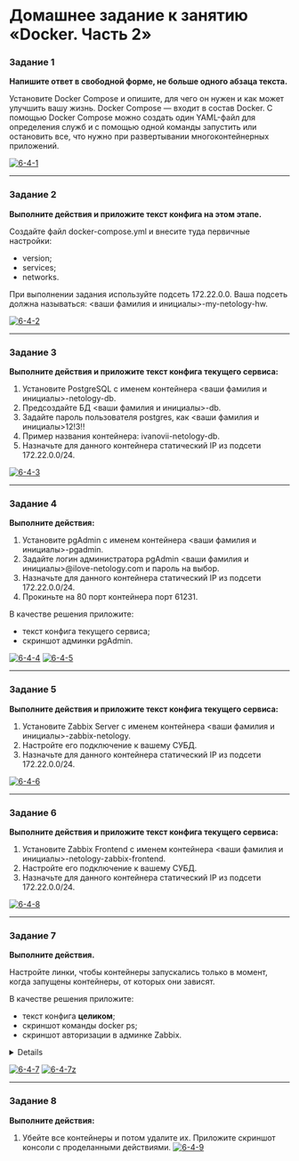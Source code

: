# Домашнее задание к занятию «Docker. Часть 2»

### Задание 1

**Напишите ответ в свободной форме, не больше одного абзаца текста.**

Установите Docker Compose и опишите, для чего он нужен и как может улучшить вашу жизнь.
Docker Compose — входит в состав Docker. С помощью Docker Compose можно создать один YAML-файл для определения служб и с помощью одной команды запустить или остановить все, что нужно при развертывании многоконтейнерных приложений.

<a href="https://ibb.co/myx68vp"><img src="https://i.ibb.co/wQvMsJt/6-4-1.png" alt="6-4-1" border="0"></a>

---

### Задание 2 

**Выполните действия и приложите текст конфига на этом этапе.** 

Создайте файл docker-compose.yml и внесите туда первичные настройки: 

 * version;
 * services;
 * networks.

При выполнении задания используйте подсеть 172.22.0.0.
Ваша подсеть должна называться: <ваши фамилия и инициалы>-my-netology-hw.

<a href="https://ibb.co/bWTS223"><img src="https://i.ibb.co/X21h334/6-4-2.png" alt="6-4-2" border="0"></a>

---

### Задание 3 

**Выполните действия и приложите текст конфига текущего сервиса:** 

1. Установите PostgreSQL с именем контейнера <ваши фамилия и инициалы>-netology-db. 
2. Предсоздайте БД <ваши фамилия и инициалы>-db.
3. Задайте пароль пользователя postgres, как <ваши фамилия и инициалы>12!3!!
4. Пример названия контейнера: ivanovii-netology-db.
5. Назначьте для данного контейнера статический IP из подсети 172.22.0.0/24.

<a href="https://ibb.co/gw03Dt0"><img src="https://i.ibb.co/CvjznVj/6-4-3.png" alt="6-4-3" border="0"></a>

---

### Задание 4 

**Выполните действия:**

1. Установите pgAdmin с именем контейнера <ваши фамилия и инициалы>-pgadmin. 
2. Задайте логин администратора pgAdmin <ваши фамилия и инициалы>@ilove-netology.com и пароль на выбор.
3. Назначьте для данного контейнера статический IP из подсети 172.22.0.0/24.
4. Прокиньте на 80 порт контейнера порт 61231.

В качестве решения приложите:

* текст конфига текущего сервиса;
* скриншот админки pgAdmin.

<a href="https://ibb.co/TBKbkwH"><img src="https://i.ibb.co/MD8GsgR/6-4-4.png" alt="6-4-4" border="0"></a>
<a href="https://ibb.co/61gxGxS"><img src="https://i.ibb.co/ZYWPvPr/6-4-5.png" alt="6-4-5" border="0"></a>

---

### Задание 5 

**Выполните действия и приложите текст конфига текущего сервиса:** 

1. Установите Zabbix Server с именем контейнера <ваши фамилия и инициалы>-zabbix-netology. 
2. Настройте его подключение к вашему СУБД.
3. Назначьте для данного контейнера статический IP из подсети 172.22.0.0/24.

<a href="https://ibb.co/WnrjqWK"><img src="https://i.ibb.co/fM3LBY0/6-4-6.png" alt="6-4-6" border="0"></a>

---

### Задание 6

**Выполните действия и приложите текст конфига текущего сервиса:** 

1. Установите Zabbix Frontend с именем контейнера <ваши фамилия и инициалы>-netology-zabbix-frontend. 
2. Настройте его подключение к вашему СУБД.
3. Назначьте для данного контейнера статический IP из подсети 172.22.0.0/24.

<a href="https://ibb.co/m8BVLcV"><img src="https://i.ibb.co/xHstp7t/6-4-8.png" alt="6-4-8" border="0"></a>

---

### Задание 7 

**Выполните действия.**

Настройте линки, чтобы контейнеры запускались только в момент, когда запущены контейнеры, от которых они зависят.

В качестве решения приложите:

* текст конфига **целиком**;
* скриншот команды docker ps;
* скриншот авторизации в админке Zabbix.
<details>  
  version: '3'

services:
 ovchinnikovda-netology-db:
  image: postgres:latest #Образ, который будем использовать
  container_name: ovchinnikov-netology-db #Имя, которым будет называться контейнер
  ports: #Порты, которые пробрасываем с докер сервера внутрь контейнера
    - 5432:5432
  volumes: #Папка, которую пробросим с докер сервера внутрь контейнера
    - ./pg_data:/var/lib/postgresql/data/pgdata
  environment: #Переменные среды
    POSTGRES_PASSWORD: ovchinnikovda12!3!! #Задаем пароль от пользователя postgres
    POSTGRES_DB: ovchinnikovda_db #БД, которая будет создана
    PGDATA: /var/lib/postgresql/data/pgdata #Путь внутри контейнера, гдебудет папка pgdata
  networks:
    ovchinnikovda-my-netology-hw:
      ipv4_address: 172.22.0.2
  restart: always #Режим перезапуска контейнера. Контейнер всегда будет перезапускаться.


 pgadmin:
  image: dpage/pgadmin4
  container_name: ovchinnikovda-pgadmin
  environment:
    PGADMIN_DEFAULT_EMAIL: ovchinnikovda@ilove-netology.com
    PGADMIN_DEFAULT_PASSWORD: ovchinnikovda12!3!!
  ports:
    - 61231:80
  networks:
    ovchinnikovda-my-netology-hw:
      ipv4_address: 172.22.0.3
  restart: always
 

zabbix-server:
  image: zabbix/zabbix-server-pgsql
  links:
    - ovchinnikovda-netology-db
  container_name: ovchinnikov-zabbix-db
  environment:
    DB_SERVER_HOST: '172.22.0.2'
    POSTGRES_USER: postgres
    POSTGRES_PASSWORD: ovchinnikovda12!3!!
  ports:
    - 10051:10051
  networks:
    ovchinnikovda-my-netology-hw:
      ipv4_address: 172.22.0.4
  restart: always


 zabbix_wgui:
  image: zabbix/zabbix-web-apache-pgsql
  links:
   - ovchinnikovda-netology-db
   - pgadmin
   - zabbix-server
  container_name: ovchinnikovda-netology-zabbix-frontend
  environment:
   DB_SERVER_HOST: 172.22.0.2
   POSTGRES_USER: postgres
   POSTGRES_PASSWORD: ovchinnikovda12!3!!
   ZBX_SERVER_HOST: zabbix_wgui
   PHP_TZ: Europe/Moscow
  ports:
   - 80:8080
   - 443:8443
  networks:
    ovchinnikovda-my-netology-hw:
      ipv4_address: 172.22.0.5
  restart: always

networks:
 ovchinnikovda-my-netology-hw:
  driver: bridge
  ipam:
    config:
    - subnet: 172.22.0.0/24


</details>

<a href="https://ibb.co/d4DKTfF"><img src="https://i.ibb.co/VYTB1LR/6-4-7.png" alt="6-4-7" border="0"></a>
<a href="https://ibb.co/0X45Mqr"><img src="https://i.ibb.co/thjRsBD/6-4-7z.png" alt="6-4-7z" border="0"></a>

---

### Задание 8 

**Выполните действия:** 

1. Убейте все контейнеры и потом удалите их.
Приложите скриншот консоли с проделанными действиями.
<a href="https://ibb.co/sHkBMvq"><img src="https://i.ibb.co/k1kdWgX/6-4-9.png" alt="6-4-9" border="0"></a>
